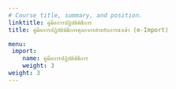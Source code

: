 ```yaml
---
# Course title, summary, and position.
linktitle: คู่มือการปฏิบัติพิธีการ
title: คู่มือการปฏิบัติพิธีการศุลกากรสำหรับการนำเข้า (e-Import)

menu:
 import:
    name: คู่มือการปฏิบัติพิธีการ
    weight: 3
weight: 3
---
```



<script>
   var files = '../guide/index.html'
   //document.location = files
   location.replace(files)
  </script>
